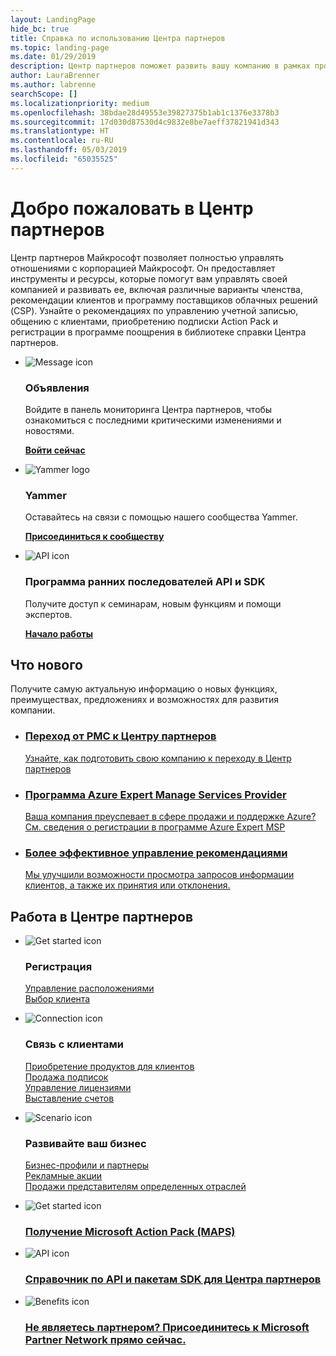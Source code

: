 ```yaml
---
layout: LandingPage
hide_bc: true
title: Справка по использованию Центра партнеров
ms.topic: landing-page
ms.date: 01/29/2019
description: Центр партнеров поможет развить вашу компанию в рамках программы поставщиков облачных решений (Майкрософт). Настройте учетную запись, свяжитесь с клиентами, купите подписку Action Pack и найдите дополнительные сведения о партнерах по программам CSP и MPN. 
author: LauraBrenner
ms.author: labrenne
searchScope: []
ms.localizationpriority: medium
ms.openlocfilehash: 38bdae28d49553e39827375b1ab1c1376e3378b3
ms.sourcegitcommit: 17d030d87530d4c9832e8be7aeff37821941d343
ms.translationtype: HT
ms.contentlocale: ru-RU
ms.lasthandoff: 05/03/2019
ms.locfileid: "65035525"
---
```

# <a name="welcome-to-partner-center"></a>Добро пожаловать в Центр партнеров

Центр партнеров Майкрософт позволяет полностью управлять отношениями с корпорацией Майкрософт. Он предоставляет инструменты и ресурсы, которые помогут вам управлять своей компанией и развивать ее, включая различные варианты членства, рекомендации клиентов и программу поставщиков облачных решений (CSP). Узнайте о рекомендациях по управлению учетной записью, общению с клиентами, приобретению подписки Action Pack и регистрации в программе поощрения в библиотеке справки Центра партнеров.


<ul id="products1" class="cardsF cols cols3 panelContent singlePanelContent">
    <li>
        <div class="cardSize">
            <div class="cardPadding">
                <div class="card">
                    <div class="cardImageOuter">
                        <div class="cardImage">
                            <img alt="Message icon" src="images/message-icon.png" data-linktype="external">
                        </div>
                    </div>
                    <div class="cardText">
                        <h3>Объявления</h3>
                        <p>Войдите в панель мониторинга Центра партнеров, чтобы ознакомиться с последними критическими изменениями и новостями.</p>
                        <p><a href="https://partner.microsoft.com/pcv/announcements"><b>Войти сейчас</b></a></p>
                    </div>
                </div>
            </div>
        </div>
    </li>
    <li>
        <div class="cardSize">
            <div class="cardPadding">
                <div class="card">
                    <div class="cardImageOuter">
                        <div class="cardImage">
                            <img alt="Yammer logo" src="images/yammer-logo.png" data-linktype="external">
                        </div>
                    </div>
                    <div class="cardText">
                        <h3>Yammer</h3>
                        <p>Оставайтесь на связи с помощью нашего сообщества Yammer.</p>
                        <p><a href="https://go.microsoft.com/fwlink/p/?linkid=851605"><b>Присоединиться к сообществу</b></a></p>
                    </div>
                </div>
            </div>
        </div>
    </li>  
    <li>
        <div class="cardSize">
            <div class="cardPadding">
                <div class="card">
                    <div class="cardImageOuter">
                        <div class="cardImage">
                            <img alt="API icon" src="images/i_api.png" data-linktype="external">
                        </div>
                    </div>
                    <div class="cardText">
                        <h3>Программа ранних последователей API и SDK</h3>
                        <p>Получите доступ к семинарам, новым функциям и помощи экспертов.</p>
                        <p><a href="/partner-center/develop/early-adopter-program"><b>Начало работы</b></a></p>
                    </div>
                </div>
            </div>
        </div>
    </li>    
</ul>

<h2>Что нового</h2>
<p>Получите самую актуальную информацию о новых функциях, преимуществах, предложениях и возможностях для развития компании.</p>
<ul id="products1" class="cardsZ cols cols3 panelContent singlePanelContent">
    <li>
        <div class="cardSize">
            <div class="cardPadding">
                <div class="card">
                    <div class="cardText"><a href="/partner-center/move-pmc-pc-map">
                        <h3>Переход от PMC к Центру партнеров</h3>
                        <p>Узнайте, как подготовить свою компанию к переходу в Центр партнеров</p></a>
                    </div>
                </div>
            </div>
        </div>
    </li>
    <li>
        <div class="cardSize">
            <div class="cardPadding">
                <div class="card">
                    <div class="cardText"><a href="/partner-center/Azure-expert-msp">
                        <h3>Программа Azure Expert Manage Services Provider</h3>
                        <p>Ваша компания преуспевает в сфере продажи и поддержке Azure? См. сведения о регистрации в программе Azure Expert MSP</p></a>
                    </div>
                </div>
            </div>
        </div>
    </li>
    <li>
        <div class="cardSize">
            <div class="cardPadding">
                <div class="card">
                    <div class="cardText"><a href="/partner-center/responding-to-referrals#new-referrals">
                        <h3>Более эффективное управление рекомендациями</h3>
                        <p>Мы улучшили возможности просмотра запросов информации клиентов, а также их принятия или отклонения.</p></a>
                    </div>
                </div>
            </div>
        </div>
    </li>       
</ul>


<h2>Работа в Центре партнеров</h2>

<ul id="products1" class="cardsC cols cols3 panelContent singlePanelContent">
    <li>
        <div class="cardSize">
            <div class="cardPadding">
                <div class="card">
                    <div class="cardImageOuter">
                        <div class="cardImage bgdAccent1">
                            <img alt="Get started icon" src="https://docs.microsoft.com/media/illustrations/sql-get-started-understand.svg" data-linktype="external">
                        </div>
                    </div>
                    <div class="cardText">
                        <h3>Регистрация</h3>
                        <p><a href="/partner-center/manage-locations">Управление расположениями</a><br /><a href="/partner-center/azure-active-directory-tenants-and-partner-center">Выбор клиента</a></p>
                    </div>
                </div>
            </div>
        </div>
    </li>
    <li>
        <div class="cardSize">
            <div class="cardPadding">
                <div class="card">
                    <div class="cardImageOuter">
                        <div class="cardImage bgdAccent1">
                            <img alt="Connection icon" src="https://docs.microsoft.com/media/illustrations/virtualization-hperv-server-community.svg" data-linktype="external">
                        </div>
                    </div>
                    <div class="cardText">
                        <h3>Связь с клиентами</h3>
                        <p><a href="/partner-center/csp-offers">Приобретение продуктов для клиентов</a><br /><a href="/partner-center/customer-subscriptions">Продажа подписок</a><br /><a href="/partner-center/assign-licenses-to-users">Управление лицензиями</a><br /><a href="/partner-center/billing">Выставление счетов</a></p>
                    </div>
                </div>
            </div>
        </div>
    </li>
    <li>
        <div class="cardSize">
            <div class="cardPadding">
                <div class="card">
                    <div class="cardImageOuter">
                        <div class="cardImage bgdAccent1">
                            <img alt="Scenario icon" src="https://docs.microsoft.com/media/illustrations/biztalk-get-started-scenarios.svg" data-linktype="external">
                        </div>
                    </div>
                    <div class="cardText">
                        <h3>Развивайте ваш бизнес</h3>
                        <p><a href="/partner-center/referrals">Бизнес-профили и партнеры</a><br /><a href="/partner-center/promotions">Рекламные акции</a><br /><a href="/partner-center/get-special-pricing-for-offers">Продажи представителям определенных отраслей</a></p>
                    </div>
                </div>
            </div>
        </div>
    </li>
</ul>




<ul id="products2" class="cardsY cols cols3 panelContent singlePanelContent">
    <li>
        <div class="cardSize">
            <div class="cardPadding">
                <div class="card">
                    <div class="cardImageOuter">
                        <div class="cardImage bgdAccent1">
                            <img alt="Get started icon" src="https://docs.microsoft.com/media/common/i_get-started.svg" data-linktype="external">
                        </div>
                    </div>
                    <div class="cardText">
                        <h3><a href="/partner-center/mpn-get-action-pack">Получение Microsoft Action Pack (MAPS)</a></h3>
                    </div>
                </div>
            </div>
        </div>
    </li>
    <li>
        <div class="cardSize">
            <div class="cardPadding">
                <div class="card">
                    <div class="cardImageOuter">
                        <div class="cardImage bgdAccent1">
                            <img alt="API icon" src="https://docs.microsoft.com/media/common/i_api-reference.svg" data-linktype="external">
                        </div>
                    </div>                
                    <div class="cardText">
                        <h3><a href="/partner-center/develop/">Справочник по API и пакетам SDK для Центра партнеров</a></h3>
                    </div>
                </div>
            </div>
        </div>
    </li>
    <li>
        <div class="cardSize">
            <div class="cardPadding">
                <div class="card">
                    <div class="cardImageOuter">
                        <div class="cardImage bgdAccent1">
                            <img alt="Benefits icon" src="https://docs.microsoft.com//media/common/i_benefits.svg" data-linktype="external">
                        </div>
                    </div>
                    <div class="cardText">
                        <h3><a href="https://partners.microsoft.com/PartnerProgram/simplifiedenrollment.aspx">Не являетесь партнером? Присоединитесь к Microsoft Partner Network прямо сейчас.</a></h3>
                    </div>
                </div>
            </div>
        </div>
    </li>    
</ul>

